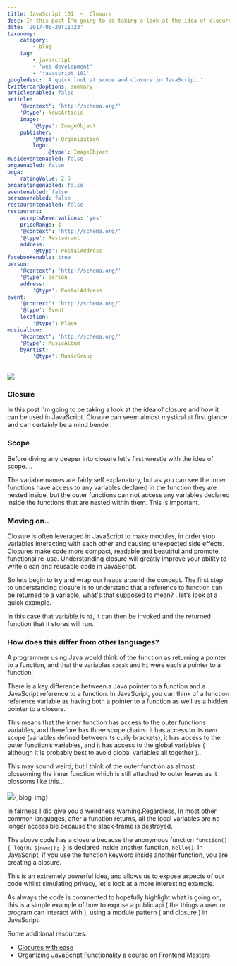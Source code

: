 ```yaml
---
title: JavaScript 101  ~  Closure
desc: In this post I'm going to be taking a look at the idea of closure and how it can be used in JavaScript. Closure can seem almost mystical at first glance and can certainly be a mind bender. 
date: '2017-06-20T11:23'
taxonomy:
    category:
        - blog
    tag:
        - javascript
        - 'web development'
        - 'javascript 101'
googledesc: 'A quick look at scope and closure in JavaScript.'
twittercardoptions: summary
articleenabled: false
article:
    '@context': 'http://schema.org/'
    '@type': NewsArticle
    image:
        '@type': ImageObject
    publisher:
        '@type': Organization
        logo:
            '@type': ImageObject
musiceventenabled: false
orgaenabled: false
orga:
    ratingValue: 2.5
orgaratingenabled: false
eventenabled: false
personenabled: false
restaurantenabled: false
restaurant:
    acceptsReservations: 'yes'
    priceRange: $
    '@context': 'http://schema.org/'
    '@type': Restaurant
    address:
        '@type': PostalAddress
facebookenable: true
person:
    '@context': 'http://schema.org/'
    '@type': person
    address:
        '@type': PostalAddress
event:
    '@context': 'http://schema.org/'
    '@type': Event
    location:
        '@type': Place
musicalbum:
    '@context': 'http://schema.org/'
    '@type': MusicAlbum
    byArtist:
        '@type': MusicGroup
---
```


![](./images/ff.png?cropResize=300,300)
### Closure 
 
In this post I'm going to be taking a look at the idea of closure and how it can be used in JavaScript. Closure can seem almost mystical at first glance and can certainly be a mind bender. 
 
### Scope 
 
Before diving any deeper into closure let's first wrestle with the idea of scope.... 
 
<script async src="//jsfiddle.net/harps116/rez3x5vr/embed/"></script> 
 
The variable names are fairly self explanatory, but as you can see the inner functions have access to any variables declared in the function they are nested inside, but the outer functions can not access any variables declared inside the functions that are nested within them. This is important. 
 
### Moving on.. 
 
Closure is often leveraged in JavaScript to make modules, in order stop variables interacting with each other and causing unexpected side effects. Closures make code more compact, readable and beautiful and promote functional re-use. Understanding closure will greatly improve your ability to write clean and reusable code in JavaScript. 
 
So lets begin to try and wrap our heads around the concept. The first step to understanding closure is to understand that a reference to function can be returned to a variable, what's that supposed to mean? ..let's look at a quick example. 
 
<script async src="//jsfiddle.net/harps116/drkbbaL3/embed/"></script> 
 
In this case that variable is <code>hi</code>, it can then be invoked and the returned function that it stores will run. 
 
### How does this differ from other languages? 
 
A programmer using Java would think of the function as returning a pointer to a function, and that the variables <code>speak</code> and <code>hi</code> were each a pointer to a function. 
 
There is a key difference between a Java pointer to a function and a JavaScript reference to a function. In JavaScript, you can think of a function reference variable as having both a pointer to a function as well as a hidden pointer to a closure. 
 
This means that the inner function has access to the outer functions variables, and therefore has three scope chains: it has access to its own scope (variables defined between its curly brackets), it has access to the outer function’s variables, and it has access to the global variables ( although it is probably best to avoid global variables all together )..  
 
This may sound weird, but I think of the outer function as almost blossoming the inner function which is still attached to outer leaves as it blossoms like this... 
<br/><br/> 
![](./images/bud_.jpg?cropResize=350,350){.blog_img} 
 
In fairness I did give you a weirdness warning.Regardless, In most other common languages, after a function returns, all the local variables are no longer accessible because the stack-frame is destroyed. 
 
The above code has a closure because the anonymous function <code>function() { log(`Hi ${name}`); }</code> is declared inside another function, <code>hello()</code>. In JavaScript, if you use the function keyword inside another function, you are creating a closure. 
 
This is an extremely powerful idea, and allows us to expose aspects of our code whilst simulating privacy, let's look at a more interesting example. 
 
<script async src="//jsfiddle.net/harps116/kkg8rfo2/3/embed/"></script> 
 
As always the code is commented to hopefully highlight what is going on, this is a simple example of how to expose a public api ( the things a user or program can interact with ), using a module pattern ( and closure ) in JavaScript. 
 
Some additional resources:  
* [Closures with ease](http://javascriptissexy.com/understand-javascript-closures-with-ease/) 
* [Organizing JavaScript Functionality a course on Frontend Masters](https://frontendmasters.com/) 
 
